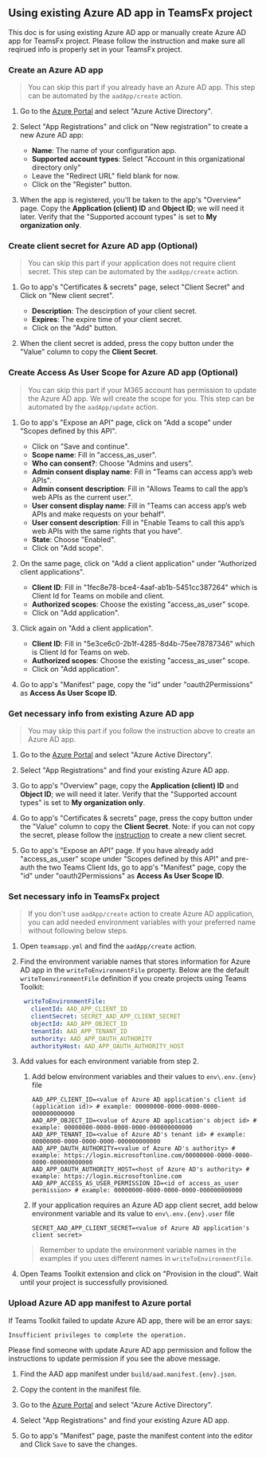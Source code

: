 ## Using existing Azure AD app in TeamsFx project

This doc is for using existing Azure AD app or manually create Azure AD app for TeamsFx project. Please follow the instruction and make sure all reqirued info is properly set in your TeamsFx project.

### Create an Azure AD app

> You can skip this part if you already have an Azure AD app. This step can be automated by the `aadApp/create` action.

1. Go to the [Azure Portal](https://portal.azure.com) and select "Azure Active Directory".

1. Select "App Registrations" and click on "New registration" to create a new Azure AD app:
   * **Name**: The name of your configuration app.
   * **Supported account types**: Select "Account in this organizational directory only"
   * Leave the "Redirect URL" field blank for now.
   * Click on the "Register" button.

1. When the app is registered, you'll be taken to the app's "Overview" page. Copy the **Application (client) ID** and **Object ID**; we will need it later. Verify that the "Supported account types" is set to **My organization only**.

### Create client secret for Azure AD app (Optional)

> You can skip this part if your application does not require client secret. This step can be automated by the `aadApp/create` action.

1. Go to app's "Certificates & secrets" page, select "Client Secret" and Click on "New client secret".
   * **Description**: The descirption of your client secret.
   * **Expires**: The expire time of your client secret.
   * Click on the "Add" button.

1. When the client secret is added, press the copy button under the "Value" column to copy the **Client Secret**.


### Create Access As User Scope for Azure AD app (Optional)

> You can skip this part if your M365 account has permission to update the Azure AD app. We will create the scope for you. This step can be automated by the `aadApp/update` action.

1. Go to app's "Expose an API" page, click on "Add a scope" under "Scopes defined by this API".
   * Click on "Save and continue".
   * **Scope name**: Fill in "access_as_user".
   * **Who can consent?**: Choose "Admins and users".
   * **Admin consent display name**: Fill in "Teams can access app’s web APIs".
   * **Admin consent description**: Fill in "Allows Teams to call the app’s web APIs as the current user.".
   * **User consent display name**: Fill in "Teams can access app’s web APIs and make requests on your behalf".
   * **User consent description**: Fill in "Enable Teams to call this app’s web APIs with the same rights that you have".
   * **State**: Choose "Enabled".
   * Click on "Add scope".

1. On the same page, click on "Add a client application" under "Authorized client applications".
   * **Client ID**: Fill in "1fec8e78-bce4-4aaf-ab1b-5451cc387264" which is Client Id for Teams on mobile and client.
   * **Authorized scopes**: Choose the existing "access_as_user" scope.
   * Click on "Add application".

1. Click again on "Add a client application".
   * **Client ID**: Fill in "5e3ce6c0-2b1f-4285-8d4b-75ee78787346" which is Client Id for Teams on web.
   * **Authorized scopes**: Choose the existing "access_as_user" scope.
   * Click on "Add application".

2. Go to app's "Manifest" page, copy the "id" under "oauth2Permissions" as **Access As User Scope ID**.


### Get necessary info from existing Azure AD app

> You may skip this part if you follow the instruction above to create an Azure AD app.

1. Go to the [Azure Portal](https://portal.azure.com) and select "Azure Active Directory".

1. Select "App Registrations" and find your existing Azure AD app.

1. Go to app's "Overview" page, copy the **Application (client) ID** and **Object ID**; we will need it later. Verify that the "Supported account types" is set to **My organization only**.

1. Go to app's "Certificates & secrets" page, press the copy button under the "Value" column to copy the **Client Secret**. Note: if you can not copy the secret, please follow the [instruction](#create-client-secret-for-azure-ad-app-optional) to create a new client secret.

1. Go to app's "Expose an API" page. If you have already add "access_as_user" scope under "Scopes defined by this API" and pre-auth the two Teams Client Ids, go to app's "Manifest" page, copy the "id" under "oauth2Permissions" as **Access As User Scope ID**.


### Set necessary info in TeamsFx project

> If you don't use `aadApp/create` action to create Azure AD application, you can add needed environment variables with your preferred name without following below steps.

1. Open `teamsapp.yml` and find the `aadApp/create` action.

1. Find the environment variable names that stores information for Azure AD app in the `writeToEnvironmentFile` property. Below are the default `writeToenvironmentFile` definition if you create projects using Teams Toolkit:
   ``` yaml
    writeToEnvironmentFile:
      clientId: AAD_APP_CLIENT_ID
      clientSecret: SECRET_AAD_APP_CLIENT_SECRET
      objectId: AAD_APP_OBJECT_ID
      tenantId: AAD_APP_TENANT_ID
      authority: AAD_APP_OAUTH_AUTHORITY
      authorityHost: AAD_APP_OAUTH_AUTHORITY_HOST
   ```

1. Add values for each environment variable from step 2.

   1. Add below environment variables and their values to `env\.env.{env}` file
      ```
      AAD_APP_CLIENT_ID=<value of Azure AD application's client id (application id)> # example: 00000000-0000-0000-0000-000000000000
      AAD_APP_OBJECT_ID=<value of Azure AD application's object id> # example: 00000000-0000-0000-0000-000000000000
      AAD_APP_TENANT_ID=<value of Azure AD's tenant id> # example: 00000000-0000-0000-0000-000000000000
      AAD_APP_OAUTH_AUTHORITY=<value of Azure AD's authority> # example: https://login.microsoftonline.com/00000000-0000-0000-0000-000000000000
      AAD_APP_OAUTH_AUTHORITY_HOST=<host of Azure AD's authority> # example: https://login.microsoftonline.com
      AAD_APP_ACCESS_AS_USER_PERMISSION_ID=<id of access_as_user permission> # example: 00000000-0000-0000-0000-000000000000
      ```

   1. If your application requires an Azure AD app client secret, add below environment variable and its value to `env\.env.{env}.user` file
      ```
      SECRET_AAD_APP_CLIENT_SECRET=<value of Azure AD application's client secret>
      ```
   
   > Remember to update the environment variable names in the examples if you uses different names in `writeToEnvironmentFile`.

1. Open Teams Toolkit extension and click on "Provision in the cloud". Wait until your project is successfully provisioned.

### Upload Azure AD app manifest to Azure portal

If Teams Toolkit failed to update Azure AD app, there will be an error says:

```
Insufficient privileges to complete the operation.
```

Please find someone with update Azure AD app permission and follow the instructions to update permission if you see the above message.

1. Find the AAD app manifest under `build/aad.manifest.{env}.json`.

1. Copy the content in the manifest file.

1. Go to the [Azure Portal](https://portal.azure.com) and select "Azure Active Directory".

1. Select "App Registrations" and find your existing Azure AD app.

1. Go to app's "Manifest" page, paste the manifest content into the editor and Click `Save` to save the changes.